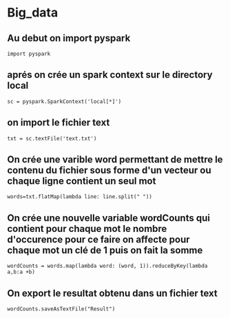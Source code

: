 # Big_data
## Au debut on import pyspark
```
import pyspark
```
## aprés on crée un spark context sur le directory local
```
sc = pyspark.SparkContext('local[*]')
```
## on import le fichier text 
```
txt = sc.textFile('text.txt')
```

## On crée une varible word permettant de mettre le contenu du fichier sous forme d'un vecteur ou chaque ligne contient un seul mot
```
words=txt.flatMap(lambda line: line.split(" "))
```
## On crée une nouvelle variable wordCounts qui contient pour chaque mot le nombre d'occurence pour ce faire  on affecte pour chaque mot un clé de 1 puis on fait la somme
```
wordCounts = words.map(lambda word: (word, 1)).reduceByKey(lambda a,b:a +b)
```
## On export le resultat obtenu dans un fichier text
```
wordCounts.saveAsTextFile("Result")
```

